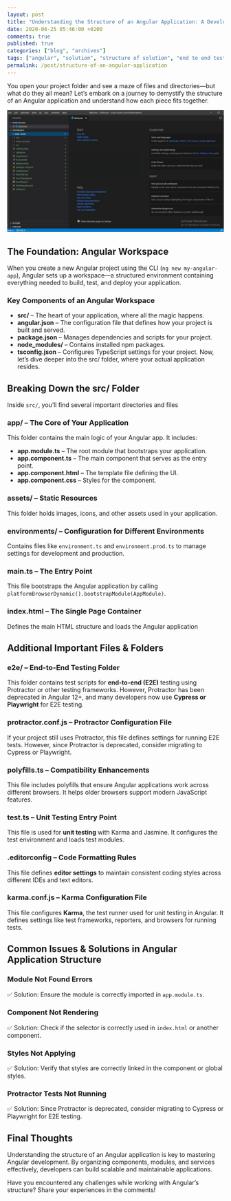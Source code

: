 ```yaml
---
layout: post
title: "Understanding the Structure of an Angular Application: A Developer’s Guide"
date: 2020-06-25 05:46:00 +0200
comments: true
published: true
categories: ["blog", "archives"]
tags: ["angular", "solution", "structure of solution", "end to end test", "protractor", "tsconfig.json", "e2e", "node_modules", "main.ts ", "polyfills.ts", ".editorconfig", "karma.conf.js", "package.json", "tslint.json", "angular.json"]
permalink: /post/structure-of-an-angular-application
---
```


You open your project folder and see a maze of files and directories—but what do they all mean? Let’s embark on a journey to demystify the structure of an Angular application and understand how each piece fits together.



![structure-of-angular-application](/assets/img/posts/2020/06/structure-of-angular-application.jpg)

## The Foundation: Angular Workspace

When you create a new Angular project using the CLI (`ng new my-angular-app`), Angular sets up a workspace—a structured environment containing everything needed to build, test, and deploy your application.

### Key Components of an Angular Workspace

- **src/** – The heart of your application, where all the magic happens.
- **angular.json** – The configuration file that defines how your project is built and served.
- **package.json** – Manages dependencies and scripts for your project.
- **node_modules/** – Contains installed npm packages.
- **tsconfig.json** – Configures TypeScript settings for your project.
Now, let’s dive deeper into the src/ folder, where your actual application resides.

## Breaking Down the src/ Folder

Inside `src/`, you’ll find several important directories and files

### app/ – The Core of Your Application
This folder contains the main logic of your Angular app. It includes:
- **app.module.ts** – The root module that bootstraps your application.
- **app.component.ts** – The main component that serves as the entry point.
- **app.component.html** – The template file defining the UI.
- **app.component.css** – Styles for the component.

### assets/ – Static Resources
This folder holds images, icons, and other assets used in your application.

### environments/ – Configuration for Different Environments
Contains files like `environment.ts` and `environment.prod.ts` to manage settings for development and production.

### main.ts – The Entry Point
This file bootstraps the Angular application by calling `platformBrowserDynamic().bootstrapModule(AppModule)`.

### index.html – The Single Page Container
Defines the main HTML structure and loads the Angular application

## Additional Important Files & Folders

### e2e/ – End-to-End Testing Folder
This folder contains test scripts for **end-to-end (E2E)** testing using Protractor or other testing frameworks. However, Protractor has been deprecated in Angular 12+, and many developers now use **Cypress or Playwright** for E2E testing.

### protractor.conf.js – Protractor Configuration File
If your project still uses Protractor, this file defines settings for running E2E tests. However, since Protractor is deprecated, consider migrating to Cypress or Playwright.

### polyfills.ts – Compatibility Enhancements
This file includes polyfills that ensure Angular applications work across different browsers. It helps older browsers support modern JavaScript features.

### test.ts – Unit Testing Entry Point
This file is used for **unit testing** with Karma and Jasmine. It configures the test environment and loads test modules.

### .editorconfig – Code Formatting Rules
This file defines **editor settings** to maintain consistent coding styles across different IDEs and text editors.

### karma.conf.js – Karma Configuration File
This file configures **Karma**, the test runner used for unit testing in Angular. It defines settings like test frameworks, reporters, and browsers for running tests.

## Common Issues & Solutions in Angular Application Structure

### Module Not Found Errors
✅ Solution: Ensure the module is correctly imported in `app.module.ts`.

### Component Not Rendering
✅ Solution: Check if the selector is correctly used in `index.html` or another component.

### Styles Not Applying
✅ Solution: Verify that styles are correctly linked in the component or global styles.

### Protractor Tests Not Running
✅ Solution: Since Protractor is deprecated, consider migrating to Cypress or Playwright for E2E testing.

## Final Thoughts
Understanding the structure of an Angular application is key to mastering Angular development. By organizing components, modules, and services effectively, developers can build scalable and maintainable applications.

Have you encountered any challenges while working with Angular’s structure? Share your experiences in the comments!
